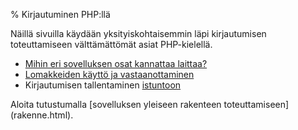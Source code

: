 % Kirjautuminen PHP:llä

<wip />

Näillä sivuilla käydään yksityiskohtaisemmin läpi kirjautumisen toteuttamiseen välttämättömät asiat PHP-kielellä.

* [Mihin eri sovelluksen osat kannattaa laittaa?](rakenne.html) 
* [Lomakkeiden käyttö ja vastaanottaminen](lomakkeet.html)
* Kirjautumisen tallentaminen [istuntoon](istunnot.html)

<ohje>
Aloita tutustumalla [sovelluksen yleiseen rakenteen toteuttamiseen](rakenne.html).
</ohje>
